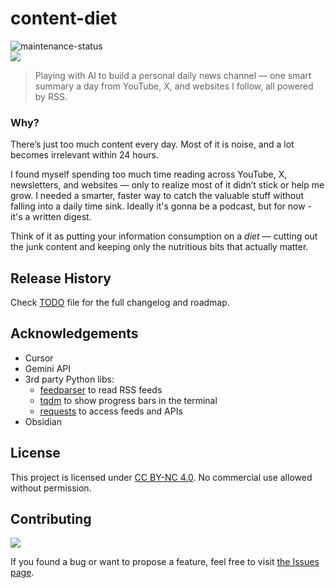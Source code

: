 # content-diet

![maintenance-status](https://img.shields.io/badge/maintenance-experimental-blue.svg)
<br>
![](https://img.shields.io/badge/platform-Windows%20%7C%20macOS-blue)

>Playing with AI to build a personal daily news channel — one smart summary a day from YouTube, X, and websites I follow, all powered by RSS.

### Why? 

There’s just too much content every day. Most of it is noise, and a lot becomes irrelevant within 24 hours. 

I found myself spending too much time reading across YouTube, X, newsletters, and websites — only to realize most of it didn’t stick or help me grow. I needed a smarter, faster way to catch the valuable stuff without falling into a daily time sink. Ideally it's gonna be a podcast, but for now - it's a written digest.

Think of it as putting your information consumption on a _diet_ — cutting out the junk content and keeping only the nutritious bits that actually matter.

## Release History

Check [TODO](https://github.com/vardecab/content-diet/blob/main/TODO) file for the full changelog and roadmap.
<!-- v4
- When summary is ready, upload it to Notion so it's accessible on mobile.

v3
- Just look at the newest entries in each feed since the last time script was run.

v2
- Updated Gemini API to 2.0 Flash from 1.5 Flash.
- Improved the prompt.
- Showing token limit.

v1
- Gemini now prepares an easier-to-read summary with clear grouping by topic.
- Gemini now prepares a summary from articles in the RSS feeds.
- Calling Gemini now works.
- Initial release: gets titles and summaries from RSS feeds. -->

## Acknowledgements

- Cursor
- Gemini API
- 3rd party Python libs:
    - [feedparser](https://github.com/kurtmckee/feedparser) to read RSS feeds
    - [tqdm](https://github.com/tqdm/tqdm) to show progress bars in the terminal
    - [requests](https://github.com/psf/requests) to access feeds and APIs
- Obsidian

## License

This project is licensed under [CC BY-NC 4.0](https://creativecommons.org/licenses/by-nc/4.0/). No commercial use allowed without permission.

## Contributing

![](https://img.shields.io/github/issues/vardecab/content-diet)

If you found a bug or want to propose a feature, feel free to visit [the Issues page](https://github.com/vardecab/content-diet/issues).
